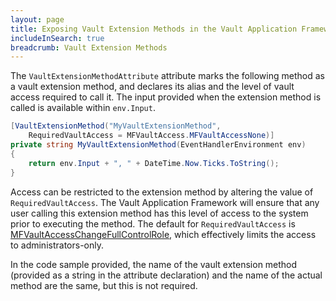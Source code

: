 ```yaml
---
layout: page
title: Exposing Vault Extension Methods in the Vault Application Framework
includeInSearch: true
breadcrumb: Vault Extension Methods
---
```


The `VaultExtensionMethodAttribute` attribute marks the following method as a vault extension method, and declares its alias and the level of vault access required to call it.  The input provided when the extension method is called is available within `env.Input`.

```csharp
[VaultExtensionMethod("MyVaultExtensionMethod",
	RequiredVaultAccess = MFVaultAccess.MFVaultAccessNone)]
private string MyVaultExtensionMethod(EventHandlerEnvironment env)
{
	return env.Input + ", " + DateTime.Now.Ticks.ToString();
}
```

Access can be restricted to the extension method by altering the value of `RequiredVaultAccess`.  The Vault Application Framework will ensure that any user calling this extension method has this level of access to the system prior to executing the method.  The default for `RequiredVaultAccess` is [MFVaultAccessChangeFullControlRole](https://www.m-files.com/api/documentation/latest/index.html#MFilesAPI~MFVaultAccess.html), which effectively limits the access to administrators-only.

<p class="note">In the code sample provided, the name of the vault extension method (provided as a string in the attribute declaration) and the name of the actual method are the same, but this is not required.</p>

